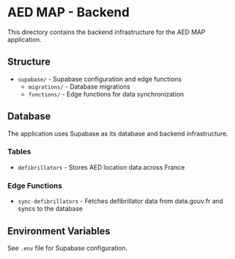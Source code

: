 # AED MAP - Backend

This directory contains the backend infrastructure for the AED MAP application.

## Structure

- `supabase/` - Supabase configuration and edge functions
  - `migrations/` - Database migrations
  - `functions/` - Edge functions for data synchronization

## Database

The application uses Supabase as its database and backend infrastructure.

### Tables

- `defibrillators` - Stores AED location data across France

### Edge Functions

- `sync-defibrillators` - Fetches defibrillator data from data.gouv.fr and syncs to the database

## Environment Variables

See `.env` file for Supabase configuration.
